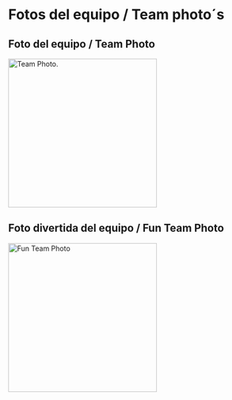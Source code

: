 Fotos del equipo / Team photo´s
=============

<h2> Foto del equipo / Team Photo </h2>
<img src="https://github.com/ACJIREH/Jireh/assets/141764789/dc25fb6f-4485-48f0-a4f1-04db67c3293a"
     width="300"
     height="300"
     title="Team Photo.">
    
<h2> Foto divertida del equipo / Fun Team Photo </h2>
<img src="https://github.com/ACJIREH/Jireh/assets/141764789/36b2f583-eb9b-4638-9ce5-ada47db5920e"
     width="300"
     height="300"
     title="Fun Team Photo">
